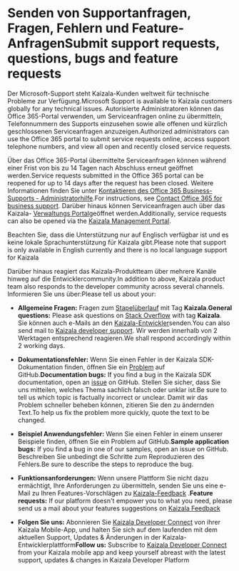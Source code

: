 
# <a name="submit-support-requests-questions-bugs-and-feature-requests"></a><span data-ttu-id="e44ab-101">Senden von Supportanfragen, Fragen, Fehlern und Feature-Anfragen</span><span class="sxs-lookup"><span data-stu-id="e44ab-101">Submit support requests, questions, bugs and feature requests</span></span>

<span data-ttu-id="e44ab-102">Der Microsoft-Support steht Kaizala-Kunden weltweit für technische Probleme zur Verfügung.</span><span class="sxs-lookup"><span data-stu-id="e44ab-102">Microsoft Support is available to Kaizala customers globally for any technical issues.</span></span> <span data-ttu-id="e44ab-103">Autorisierte Administratoren können das Office 365-Portal verwenden, um Serviceanfragen online zu übermitteln, Telefonnummern des Supports einzusehen sowie alle offenen und kürzlich geschlossenen Serviceanfragen anzuzeigen.</span><span class="sxs-lookup"><span data-stu-id="e44ab-103">Authorized administrators can use the Office 365 portal to submit service requests online, access support telephone numbers, and view all open and recently closed service requests.</span></span> 

<span data-ttu-id="e44ab-104">Über das Office 365-Portal übermittelte Serviceanfragen können während einer Frist von bis zu 14 Tagen nach Abschluss erneut geöffnet werden.</span><span class="sxs-lookup"><span data-stu-id="e44ab-104">Service requests submitted in the Office 365 portal can be reopened for up to 14 days after the request has been closed.</span></span> <span data-ttu-id="e44ab-105">Weitere Informationen finden Sie unter [Kontaktieren des Office 365 Business-Supports - Administratorhilfe](https://go.microsoft.com/fwlink/p/?LinkID=279815).</span><span class="sxs-lookup"><span data-stu-id="e44ab-105">For instructions, see [Contact Office 365 for business support](https://go.microsoft.com/fwlink/p/?LinkID=279815).</span></span> <span data-ttu-id="e44ab-106">Darüber hinaus können Serviceanfragen auch über das Kaizala- [Verwaltungs Portal](http://manage.kaiza.la)geöffnet werden.</span><span class="sxs-lookup"><span data-stu-id="e44ab-106">Additionally, service requests can also be opened via the [Kaizala Management Portal](http://manage.kaiza.la).</span></span>

<span data-ttu-id="e44ab-107">Beachten Sie, dass die Unterstützung nur auf Englisch verfügbar ist und es keine lokale Sprachunterstützung für Kaizala gibt.</span><span class="sxs-lookup"><span data-stu-id="e44ab-107">Please note that support is only available in English currently and there is no local language support for Kaizala</span></span>


<span data-ttu-id="e44ab-108">Darüber hinaus reagiert das Kaizala-Produktteam über mehrere Kanäle hinweg auf die Entwicklercommunity.</span><span class="sxs-lookup"><span data-stu-id="e44ab-108">In addition to above, Kaizala product team also responds to the developer community across several channels.</span></span> <span data-ttu-id="e44ab-109">Informieren Sie uns über:</span><span class="sxs-lookup"><span data-stu-id="e44ab-109">Please tell us about your:</span></span>

- <span data-ttu-id="e44ab-110">**Allgemeine Fragen:** Fragen zum [Stapelüberlauf](https://stackoverflow.com/questions/tagged/Kaizala) mit Tag **Kaizala**.</span><span class="sxs-lookup"><span data-stu-id="e44ab-110">**General questions:** Please ask questions on [Stack Overflow](https://stackoverflow.com/questions/tagged/Kaizala) with tag **Kaizala**.</span></span> <span data-ttu-id="e44ab-111">Sie können auch e-Mails an den [Kaizala-Entwickler](mailto:kaizalaDev@microsoft.com)senden.</span><span class="sxs-lookup"><span data-stu-id="e44ab-111">You can also send mail to [Kaizala developer support](mailto:kaizalaDev@microsoft.com).</span></span> <span data-ttu-id="e44ab-112">Wir werden innerhalb von 2 Werktagen entsprechend reagieren.</span><span class="sxs-lookup"><span data-stu-id="e44ab-112">We shall respond accordingly within 2 working days.</span></span>

- <span data-ttu-id="e44ab-113">**Dokumentationsfehler:** Wenn Sie einen Fehler in der Kaizala SDK-Dokumentation finden, öffnen Sie ein [Problem](https://github.com/microsoft/kaizala-docs/issues) auf GitHub.</span><span class="sxs-lookup"><span data-stu-id="e44ab-113">**Documentation bugs:** If you find a bug in the Kaizala SDK documentation, open an [issue](https://github.com/microsoft/kaizala-docs/issues) on GitHub.</span></span> <span data-ttu-id="e44ab-114">Stellen Sie sicher, dass Sie uns mitteilen, welches Thema sachlich falsch oder unklar ist.</span><span class="sxs-lookup"><span data-stu-id="e44ab-114">Be sure to tell us which topic is factually incorrect or unclear.</span></span> <span data-ttu-id="e44ab-115">Damit wir das Problem schneller beheben können, zitieren Sie den zu ändernden Text.</span><span class="sxs-lookup"><span data-stu-id="e44ab-115">To help us fix the problem more quickly, quote the text to be changed.</span></span> 

- <span data-ttu-id="e44ab-116">**Beispiel Anwendungsfehler:** Wenn Sie einen Fehler in einem unserer Beispiele finden, öffnen Sie ein Problem auf GitHub.</span><span class="sxs-lookup"><span data-stu-id="e44ab-116">**Sample application bugs:** If you find a bug in one of our samples, open an issue on GitHub.</span></span> <span data-ttu-id="e44ab-117">Beschreiben Sie unbedingt die Schritte zum Reproduzieren des Fehlers.</span><span class="sxs-lookup"><span data-stu-id="e44ab-117">Be sure to describe the steps to reproduce the bug.</span></span>

- <span data-ttu-id="e44ab-118">**Funktionsanforderungen:** Wenn unsere Plattform Sie nicht dazu ermächtigt, Ihre Anforderungen zu übermitteln, senden Sie uns eine e-Mail zu Ihren Features-Vorschlägen zu [Kaizala-Feedback](mailto:kaizalafeedback@microsoft.com) .</span><span class="sxs-lookup"><span data-stu-id="e44ab-118">**Feature requests:** If our platform doesn't empower you to what you need, please send us a mail about your features suggestions on [Kaizala Feedback](mailto:kaizalafeedback@microsoft.com)</span></span>

- <span data-ttu-id="e44ab-119">**Folgen Sie uns:** Abonnieren Sie [Kaizala Developer Connect](https://join.kaiza.la/g/jwoUnTyHR_Kgrd_GuDDc1w) von ihrer Kaizala Mobile-App, und halten Sie sich auf dem laufenden mit dem aktuellen Support, Updates & Änderungen in der Kaizala-Entwicklerplattform</span><span class="sxs-lookup"><span data-stu-id="e44ab-119">**Follow us:** Subscribe to [Kaizala Developer Connect](https://join.kaiza.la/g/jwoUnTyHR_Kgrd_GuDDc1w) from your Kaizala mobile app and keep yourself abreast with the latest support, updates & changes in Kaizala Developer Platform</span></span>
